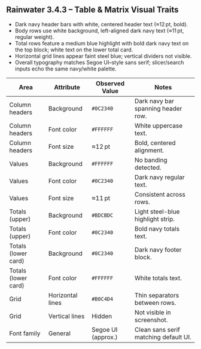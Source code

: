 ## Rainwater 3.4.3 – Table & Matrix Visual Traits

- Dark navy header bars with white, centered header text (≈12 pt, bold).
- Body rows use white background, left-aligned dark navy text (≈11 pt, regular weight).
- Total rows feature a medium blue highlight with bold dark navy text on the top block; white text on the lower total card.
- Horizontal grid lines appear faint steel blue; vertical dividers not visible.
- Overall typography matches Segoe UI–style sans serif; slicer/search inputs echo the same navy/white palette.

| Area | Attribute | Observed Value | Notes |
| --- | --- | --- | --- |
| Column headers | Background | `#0C2340` | Dark navy bar spanning header row. |
| Column headers | Font color | `#FFFFFF` | White uppercase text. |
| Column headers | Font size | ≈12 pt | Bold, centered alignment. |
| Values | Background | `#FFFFFF` | No banding detected. |
| Values | Font color | `#0C2340` | Dark navy regular text. |
| Values | Font size | ≈11 pt | Consistent across rows. |
| Totals (upper) | Background | `#BDCBDC` | Light steel-blue highlight strip. |
| Totals (upper) | Font color | `#0C2340` | Bold navy totals text. |
| Totals (lower card) | Background | `#0C2340` | Dark navy footer block. |
| Totals (lower card) | Font color | `#FFFFFF` | White totals text. |
| Grid | Horizontal lines | `#B0C4D4` | Thin separators between rows. |
| Grid | Vertical lines | Hidden | Not visible in screenshot. |
| Font family | General | Segoe UI (approx.) | Clean sans serif matching default UI. |
